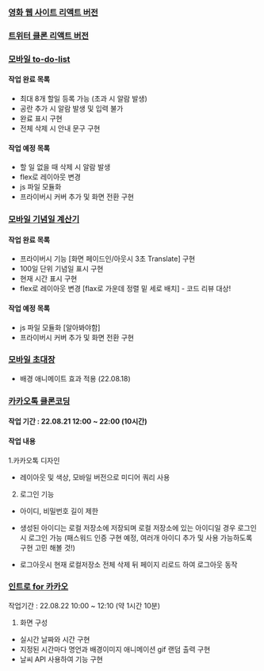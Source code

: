 ### [영화 웹 사이트 리액트 버전](https://doitkim.github.io/react-movie-clone-fin-/)

### [트위터 클론 리액트 버전](https://doitkim.github.io/apple-twit/#/)


### [모바일 to-do-list](https://doitkim.github.io/Function_Library/TodoList/todolist_main.html)

#### 작업 완료 목록

- 최대 8개 할일 등록 가능 (초과 시 알람 발생)
- 공란 추가 시 알람 발생 및 입력 불가
- 완료 표시 구현
- 전체 삭제 시 안내 문구 구현

#### 작업 예정 목록

- 할 일 없을 때 삭제 시 알람 발생
- flex로 레이아웃 변경
- js 파일 모듈화
- 프라이버시 커버 추가 및 화면 전환 구현

### [모바일 기념일 계산기](https://doitkim.github.io/Function_Library/DDay_Calculator/main.html)

#### 작업 완료 목록

- 프라이버시 기능 [화면 페이드인/아웃시 3초 Translate] 구현
- 100일 단위 기념일 표시 구현
- 현재 시간 표시 구현
- flex로 레이아웃 변경 [flax로 가운데 정렬 밑 세로 배치] - 코드 리뷰 대상!

#### 작업 예정 목록

- js 파일 모듈화 [알아봐야함]
- 프라이버시 커버 추가 및 화면 전환 구현

### [모바일 초대장](https://doitkim.github.io/Function_Library/invitePost/intro.html)

- 배경 애니메이트 효과 적용 (22.08.18)

### [카카오톡 클론코딩](https://doitkim.github.io/Function_Library/kakaoTralkCloneCoding/Login.html?)

#### 작업 기간 : 22.08.21 12:00 ~ 22:00 (10시간)

#### 작업 내용

1.카카오톡 디자인
  
  - 레이아웃 및 색상, 모바일 버전으로 미디어 쿼리 사용

2. 로그인 기능
  
  - 아이디, 비밀번호 길이 제한
  
  - 생성된 아이디는 로컬 저장소에 저장되며 로컬 저장소에 있는 아이디일 경우 로그인 시 로그인 가능 
    (패스워드 인증 구현 예정, 여러개 아이디 추가 및 사용 가능하도록 구현 고민 해볼 것!)
  
  - 로그아웃시 현재 로컬저장소 전체 삭제 뒤 페이지 리로드 하여 로그아웃 동작
  
### [인트로 for 카카오](https://doitkim.github.io/Function_Library/IntroForKakaoClone/intro.html)
작업기간 : 22.08.22 10:00 ~ 12:10 (약 1시간 10분)
1. 화면 구성
- 실시간 날짜와 시간 구현
- 지정된 시간마다 명언과 배경이미지 애니메이션 gif 랜덤 출력 구현
- 날씨 API 사용하여 기능 구현
